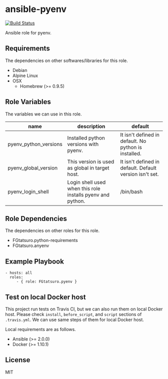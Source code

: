 ansible-pyenv
====================================

[![Build Status](https://travis-ci.org/FGtatsuro/ansible-pyenv.svg?branch=master)](https://travis-ci.org/FGtatsuro/ansible-pyenv)

Ansible role for pyenv.

Requirements
------------

The dependencies on other softwares/libraries for this role.

- Debian
- Alpine Linux
- OSX
  - Homebrew (>= 0.9.5)

Role Variables
--------------

The variables we can use in this role.

|name|description|default|
|---|---|---|
|pyenv_python_versions|Installed python versions with pyenv.|It isn't defined in default. No python is installed.|
|pyenv_global_version|This version is used as global in target host.|It isn't defined in default. Default version isn't set.|
|pyenv_login_shell|Login shell used when this role installs pyenv and python.|/bin/bash|

Role Dependencies
-----------------

The dependencies on other roles for this role.

- FGtatsuro.python-requirements
- FGtatsuro.anyenv

Example Playbook
----------------

    - hosts: all
      roles:
         - { role: FGtatsuro.pyenv }

Test on local Docker host
-------------------------

This project run tests on Travis CI, but we can also run them on local Docker host.
Please check `install`, `before_script`, and `script` sections of `.travis.yml`.
We can use same steps of them for local Docker host.

Local requirements are as follows.

- Ansible (>= 2.0.0)
- Docker (>= 1.10.1)

License
-------

MIT
